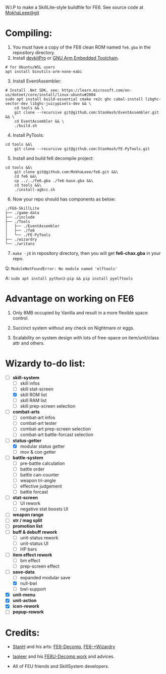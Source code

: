 W.I.P to make a SkillLite-style buildfile for FE6.
See source code at [MokhaLeee@git](https://github.com/MokhaLeee/FE6-SkillLite)

# Compiling:

1. You must have a copy of the FE6 clean ROM named `fe6.gba` in the repository directory.
2. Install [devkitPro](https://devkitpro.org/wiki/Getting_Started) or [GNU Arm Embedded Toolchain](https://developer.arm.com/tools-and-software/open-source-software/developer-tools/gnu-toolchain/gnu-rm).
```
# for Ubuntu/WSL users
apt install binutils-arm-none-eabi
```
3. Install EventAssembler:
```
# Install .Net SDK, see: https://learn.microsoft.com/en-us/dotnet/core/install/linux-ubuntu#2004
sudo apt install build-essential cmake re2c ghc cabal-install libghc-vector-dev libghc-juicypixels-dev && \
	cd tools && \
	git clone --recursive git@github.com:StanHash/EventAssembler.git && \
	cd EventAssembler && \
	./build.sh
```
4. Install PyTools:
```
cd tools &&\
	git clone --recursive git@github.com:StanHash/FE-PyTools.git
```
5. Install and build fe6 decompile project:
```
cd tools &&\
	git clone git@github.com:MokhaLeee/fe6.git &&\
	cd fe6 &&\
	cp ../../fe6.gba ./fe6-base.gba &&\
	cd tools &&\
	./install-agbcc.sh
```
6. Now your repo should has components as below:
```
./FE6-SkillLite
├── ./game-data
├── ./include
├── ./Tools
│   ├── ./EventAssembler
│   ├── ./fe6
│   └── ./FE-PyTools
├── ./wizardry
└── ./writans
```
7. `make -j8` in repository directory, then you will get **fe6-chax.gba** in your repo.

Q: `ModuleNotFoundError: No module named 'elftools'`

A: `sudo apt install python3-pip && pip install pyelftools`

# Advantage on working on FE6

1. Only 8MB occupied by Vanilla and result in a more flexible space control.

2. Succinct system without any check on Nightmare or eggs.

3. Scalability on system design with lots of free-space on item/unit/class attr and others.

# Wizardy to-do list:
- [ ] **skill-system**
	- [ ] skill infos
	- [ ] skill stat-screen
	- [x] skill ROM list
	- [ ] skill RAM list
	- [ ] skill prep-screen selection
- [ ] **combat-arts**
	- [ ] combat-art infos
	- [ ] combat-art tester
	- [ ] combat-art prep-screen selection
	- [ ] combat-art battle-forcast selection
- [ ] **status-getter**
	- [x] modular status getter
	- [ ] mov & con getter
- [ ] **battle-system**
	- [ ] pre-battle calculation
	- [ ] battle order
	- [ ] battle can-counter
	- [ ] weapon tri-angle
	- [ ] effective judgement
	- [ ] battle forcast
- [ ] **stat-screen**
	- [ ] UI rework
	- [ ] negative stat boosts UI
- [ ] **weapon range**
- [ ] **str / mag split**
- [ ] **promotion list**
- [ ] **buff & debuff rework**
	- [ ] unit-status rework
	- [ ] unit-status UI
	- [ ] HP bars
- [ ] **item effect rework**
	- [ ] bm effect
	- [ ] prep-screen effect
- [ ] **save-data**
	- [ ] expanded modular save
	- [x] null-bwl
	- [ ] bwl-support
- [x] **unit-menu**
- [x] **unit-action**
- [x] **icon-rework**
- [ ] **popup-rework**

# Credits:
* [StanH](https://github.com/StanHash) and his arts: [FE6-Decomp](https://github.com/StanHash/fe6), [FE6-+Wizardry](https://github.com/StanHash/fe6-wizardry)

* [laqieer](https://github.com/laqieer) and his [FE8U-Decomp work](https://github.com/laqieer/fireemblem8u) and advices.

* All of FEU friends and SkillSystem developers.